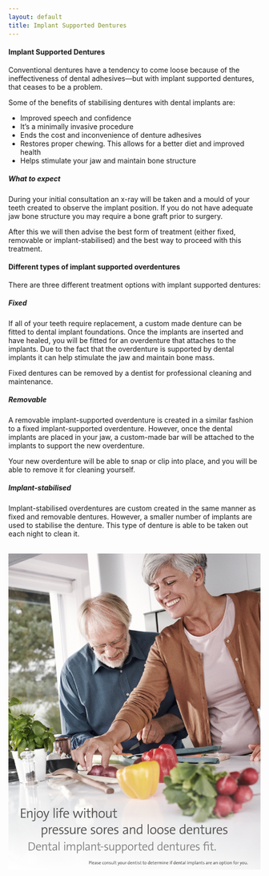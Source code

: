 ```yaml
---
layout: default
title: Implant Supported Dentures
---
```


<h4>Implant Supported Dentures</h4>
<p></p>

<p>Conventional dentures have a tendency to come loose because of the ineffectiveness of dental adhesives—but with implant supported dentures, that ceases to be a problem.</p>

<p>Some of the benefits of stabilising dentures with dental implants are:

<ul class="bullets">
<li>Improved speech and confidence</li>
<li>It’s a minimally invasive procedure</li>
<li>Ends the cost and inconvenience of denture adhesives</li>
<li>Restores proper chewing. This allows for a better diet and improved health</li>
<li>Helps stimulate your jaw and maintain bone structure</li>
</ul></p>


<h5>What to expect</h5>
<p>During your initial consultation an x-ray will be taken and a mould of your teeth created to observe the implant position. If you do not have adequate jaw bone structure you may require a bone graft prior to surgery.
</p>
<p>After this we will then advise the best form of treatment (either fixed, removable or implant-stabilised) and the best way to proceed with this treatment.</p>

<h4>Different types of implant supported overdentures</h4>

<p>There are three different treatment options with implant supported dentures:
</p>
<h5>Fixed</h5>
<p>If  all of your teeth require replacement, a custom made denture can be fitted to dental implant foundations. Once the implants are inserted and have healed, you will be fitted for an overdenture that attaches to the implants. Due to the fact that the overdenture is supported by dental implants it can help stimulate the jaw and  maintain bone mass.
</p><p>Fixed dentures can be removed by a dentist for  professional cleaning and maintenance.
</p>
<h5>Removable</h5>
<p>A removable implant-supported overdenture is created in a similar fashion to a fixed implant-supported overdenture. However,  once the dental implants are placed in your jaw, a custom-made bar will be attached to the implants to support the new overdenture.
</p><p>Your new overdenture will be able to snap or clip into place, and you will be able to remove it for cleaning yourself.
</p>
<h5>Implant-stabilised</h5>
<p>Implant-stabilised overdentures are custom created in the same manner as fixed and removable dentures. However, a smaller number of implants are used to stabilise the denture. This type of denture is able to be taken out each night to clean it.
</p>


<p>
<br />
<img alt="Dental implants supported denture" src="/images/Dental_implants_supported_denture.jpg" />
</p>

